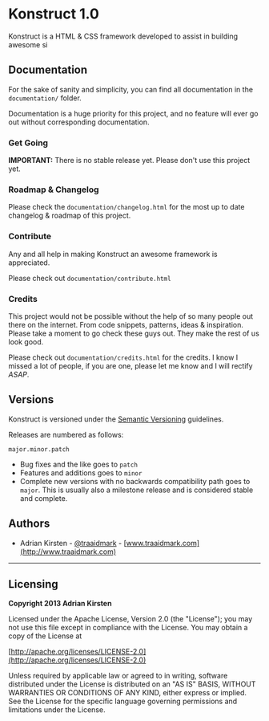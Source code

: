 Konstruct 1.0
=============

Konstruct is a HTML & CSS framework developed to assist in building awesome si

## Documentation

For the sake of sanity and simplicity, you can find all documentation in the <code>documentation/</code> folder. 

Documentation is a huge priority for this project, and no feature will ever go out without corresponding documentation.

### Get Going

**IMPORTANT:** There is no stable release yet. Please don't use this project yet.

### Roadmap & Changelog

Please check the <code>documentation/changelog.html</code> for the most up to date changelog & roadmap of this project.

### Contribute

Any and all help in making Konstruct an awesome framework is appreciated. 

Please check out <code>documentation/contribute.html</code>

### Credits

This project would not be possible without the help of so many people out there on the internet. From code snippets, patterns, ideas & inspiration. Please take a moment to go check these guys out. They make the rest of us look good.

Please check out <code>documentation/credits.html</code> for the credits. I know I missed a lot of people, if you are one, please let me know and I will rectify *ASAP*.

## Versions

Konstruct is versioned under the [Semantic Versioning](http://semver.org/) guidelines.

Releases are numbered as follows:

<code>major.minor.patch</code>

* Bug fixes and the like goes to <code>patch</code>
* Features and additions goes to <code>minor</code>
* Complete new versions with no backwards compatibility path goes to <code>major</code>. This is usually also a milestone release and is considered stable and complete.


## Authors

* Adrian Kirsten - [@traaidmark](https://twitter.com/traaidmark) - [www.traaidmark.com](http://www.traaidmark.com)

<hr />

## Licensing

**Copyright 2013 Adrian Kirsten**

Licensed under the Apache License, Version 2.0 (the "License"); you may not use this file except in compliance with the License. You may obtain a copy of the License at

[http://apache.org/licenses/LICENSE-2.0](http://apache.org/licenses/LICENSE-2.0)

Unless required by applicable law or agreed to in writing, software distributed under the License is distributed on an "AS IS" BASIS, WITHOUT WARRANTIES OR CONDITIONS OF ANY KIND, either express or implied. See the License for the specific language governing permissions and limitations under the License.

